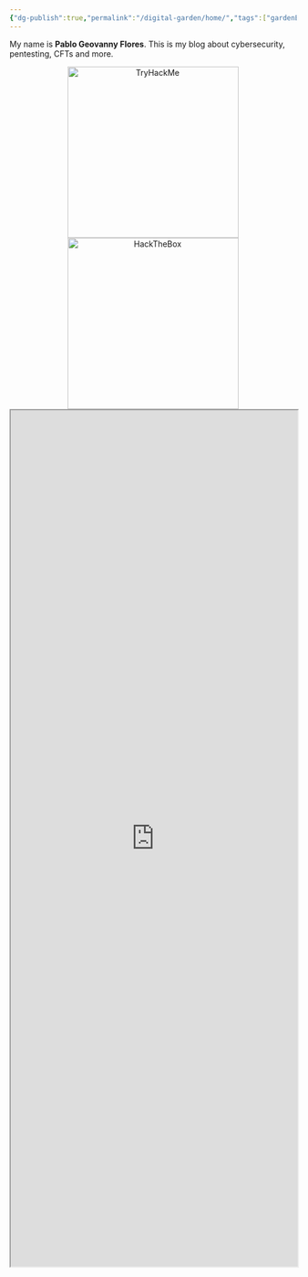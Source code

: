 ```yaml
---
{"dg-publish":true,"permalink":"/digital-garden/home/","tags":["gardenEntry"]}
---
```


My name is **Pablo Geovanny Flores**.
This is my blog about cybersecurity, pentesting, CFTs and more. 

<div align="center">
    <a href="https://tryhackme.com/p/Ge0">
      <img src="https://tryhackme-badges.s3.amazonaws.com/Ge0.png" alt="TryHackMe" width="300">
    </a>
    <a href="https://app.hackthebox.com/users/1827323">
      <img src="https://www.hackthebox.com/badge/image/1827323" alt="HackTheBox" width="300">
    </a>
</div>

<iframe src="https://srgalan.vercel.app/" width="100%" height="1500"></iframe>